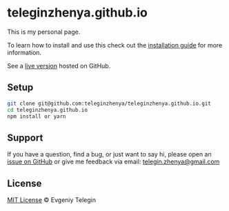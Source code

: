 # teleginzhenya.github.io

This is my personal page.

To learn how to install and use this check out the [installation guide](#setup) for more information.

See a [live version](https://teleginzhenya.github.io) hosted on GitHub.

## Setup

```bash
git clone git@github.com:teleginzhenya/teleginzhenya.github.io.git
cd teleginzhenya.github.io
npm install or yarn
```

## Support

If you have a question, find a bug, or just want to say hi, please open an [issue on GitHub](https://github.com/teleginzhenya/teleginzhenya.github.io/issues/new) or give me feedback via email: telegin.zhenya@gmail.com

## License

[MIT License](./LICENSE) © Evgeniy Telegin
